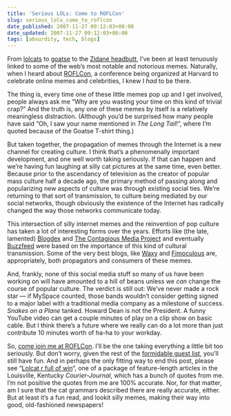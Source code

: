 ```yaml
---
title: 'Serious LOLs: Come to ROFLCon'
slug: serious_lols_come_to_roflcon
date_published: 2007-11-27 09:12:03+00:00
date_updated: 2007-11-27 09:12:03+00:00
tags: [absurdity, tech, blogs]
---
```

From [lolcats](/2007/04/cats-can-has-gr) to [goatse](/2006/07/the-goatse-tshi) to the [Zidane headbutt](/2006/07/zidane-world-cu), I’ve been at least tenuously linked to some of the web’s most notable and notorious memes. Naturally, when I heard about [ROFLCon](http://roflcon.org/), a conference being organized at Harvard to celebrate online memes and celebrities, I knew I *had* to be there.

The thing is, every time one of these little memes pop up and I get involved, people always ask me “Why are you wasting your time on this kind of trivial crap?” And the truth is, any one of these memes by itself is a relatively meaningless distraction. (Although you’d be surprised how many people have said “Oh, I saw your name mentioned in *The Long Tail*!”, where I’m quoted because of the Goatse T-shirt thing.)

But taken together, the propagation of memes through the Internet is a new channel for creating culture. I think that’s a phenomenally important development, and one well worth taking seriously. If that can happen and we’re having fun laughing at silly cat pictures at the same time, even better. Because prior to the ascendancy of television as the creator of popular mass culture half a decade ago, the primary method of passing along and popularizing new aspects of culture was through existing social ties. We’re returning to that sort of transmission, to culture being mediated by our social networks, though obviously the existence of the Internet has radically changed the way those networks communicate today.

This intersection of silly internet memes and the reinvention of pop culture has taken a lot of interesting forms over the years. Efforts like (the late, lamented) [Blogdex](http://blogdex.net/) and [The Contagious Media Project](http://web.archive.org/web/20070613031923/http://www.contagiousmedia.org/) and eventually [Buzzfeed](http://www.buzzfeed.com/) were based on the importance of this kind of cultural transmission. Some of the very best blogs, like [Waxy](http://waxy.org/) and [Fimoculous](http://fimoculous.com/) are, appropriately, both propagators and consumers of these memes.

And, frankly, none of this social media stuff so many of us have been working on will have amounted to a hill of beans unless we *can* change the course of popular culture. The verdict is still out: We’ve never made a rock star — if MySpace counted, those bands wouldn’t consider getting signed to a major label with a traditional media company as a milestone of success. *Snakes on a Plane* tanked. Howard Dean is not the President. A funny YouTube video can get a couple minutes of play on a clip show on basic cable. But I think there’s a future where we really can do a lot more than just contribute 10 minutes worth of ha-ha to your workday.

So, [come join me at ROFLCon](http://web.archive.org/web/20071121013220/http://www.roflcon.org:80/). I’ll be the one taking everything a little bit too seriously. But don’t worry, given the rest of the [formidable guest list](http://web.archive.org/web/20071129193505/http://roflcon.wordpress.com:80/guest-list-status/), you’ll still have fun. And in perhaps the only fitting way to end this post, please see “[Lolcat r full of win](http://www.courier-journal.com/apps/pbcs.dll/article?AID=/20071123/FEATURES/711230310/1010)“, one of a package of feature-length articles in the Louisville, Kentucky *Courier-Journal*, which has a bunch of quotes from me. I’m not positive the quotes from me are 100% accurate. Nor, for that matter, am I sure that the cat grammars described there are really accurate, either. But at least it’s a fun read, and lookit silly memes, making their way into good, old-fashioned newspapers!
